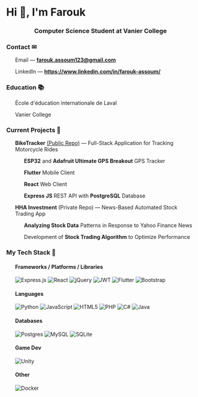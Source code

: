 <h1>Hi 👋, I'm Farouk</h1>

<h3 align="center">Computer Science Student at Vanier College</h3>

<h3>Contact ✉</h3>

<ul>

Email — **farouk.assoum123@gmail.com**

LinkedIn — **https://www.linkedin.com/in/farouk-assoum/**

</ul>

<h3>Education 📚</h3>

<ul>

École d'éducation internationale de Laval

Vanier College

</ul>

<h3>Current Projects 📁</h3>

<ul>

**BikeTracker** <a href="https://github.com/frouque/BikeTracker">(Public Repo)</a> — Full-Stack Application for Tracking Motorcycle Rides

<ul>

**ESP32** and **Adafruit Ultimate GPS Breakout** GPS Tracker

**Flutter** Mobile Client

**React** Web Client

**Express JS** REST API with **PostgreSQL** Database

</ul>

**HHA Investment** (Private Repo) — News-Based Automated Stock Trading App

<ul>

**Analyzing Stock Data** Patterns in Response to Yahoo Finance News

Development of **Stock Trading Algorithm** to Optimize Performance

</ul>

</ul>

<h3>My Tech Stack 🧰</h3>

<ul>

<h4>Frameworks / Platforms / Libraries</h4>

![Express.js](https://img.shields.io/badge/express.js-%23404d59.svg?style=for-the-badge&logo=express&logoColor=%2361DAFB)
![React](https://img.shields.io/badge/react-%2320232a.svg?style=for-the-badge&logo=react&logoColor=%2361DAFB)
![jQuery](https://img.shields.io/badge/jquery-%230769AD.svg?style=for-the-badge&logo=jquery&logoColor=white)
![JWT](https://img.shields.io/badge/JWT-black?style=for-the-badge&logo=JSON%20web%20tokens)
![Flutter](https://img.shields.io/badge/Flutter-%2302569B.svg?style=for-the-badge&logo=Flutter&logoColor=white)
![Bootstrap](https://img.shields.io/badge/bootstrap-%238511FA.svg?style=for-the-badge&logo=bootstrap&logoColor=white)

<h4>Languages</h4>

![Python](https://img.shields.io/badge/python-3670A0?style=for-the-badge&logo=python&logoColor=ffdd54)
![JavaScript](https://img.shields.io/badge/javascript-%23323330.svg?style=for-the-badge&logo=javascript&logoColor=%23F7DF1E)
![HTML5](https://img.shields.io/badge/html5-%23E34F26.svg?style=for-the-badge&logo=html5&logoColor=white)
![PHP](https://img.shields.io/badge/php-%23777BB4.svg?style=for-the-badge&logo=php&logoColor=white)
![C#](https://img.shields.io/badge/c%23-%23239120.svg?style=for-the-badge&logo=csharp&logoColor=white)
![Java](https://img.shields.io/badge/java-%23ED8B00.svg?style=for-the-badge&logo=openjdk&logoColor=white)

<h4>Databases</h4>

![Postgres](https://img.shields.io/badge/postgres-%23316192.svg?style=for-the-badge&logo=postgresql&logoColor=white)
![MySQL](https://img.shields.io/badge/mysql-4479A1.svg?style=for-the-badge&logo=mysql&logoColor=white)
![SQLite](https://img.shields.io/badge/sqlite-%2307405e.svg?style=for-the-badge&logo=sqlite&logoColor=white)

<h4>Game Dev</h4>

![Unity](https://img.shields.io/badge/unity-%23000000.svg?style=for-the-badge&logo=unity&logoColor=white)

<h4>Other</h4>

![Docker](https://img.shields.io/badge/docker-%230db7ed.svg?style=for-the-badge&logo=docker&logoColor=white)

<ul>